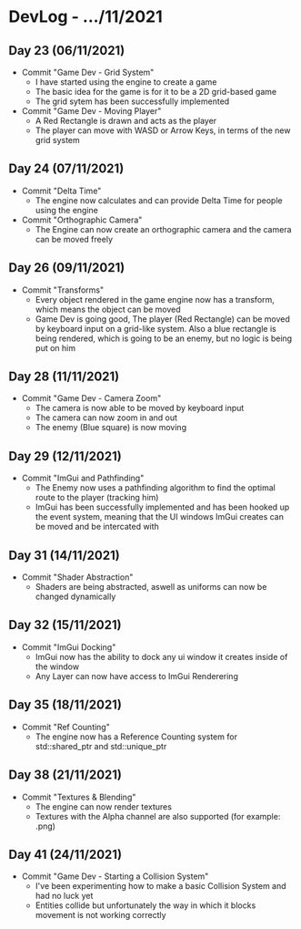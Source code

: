# DevLog - .../11/2021

## Day 23 (06/11/2021)
- Commit "Game Dev - Grid System"
    - I have started using the engine to create a game
    - The basic idea for the game is for it to be a 2D grid-based game
    - The grid sytem has been successfully implemented
- Commit "Game Dev - Moving Player"
    - A Red Rectangle is drawn and acts as the player
    - The player can move with WASD or Arrow Keys, in terms of the new grid system

## Day 24 (07/11/2021)
- Commit "Delta Time"
    - The engine now calculates and can provide Delta Time for people using the engine
- Commit "Orthographic Camera"
    - The Engine can now create an orthographic camera and the camera can be moved freely

## Day 26 (09/11/2021)
- Commit "Transforms"
    - Every object rendered in the game engine now has a transform, which means the object can be moved
    - Game Dev is going good, The player (Red Rectangle) can be moved by keyboard input on a grid-like system. Also a blue rectangle is being rendered, which is going to be an enemy, but no logic is being put on him

## Day 28 (11/11/2021)
- Commit "Game Dev - Camera Zoom"
    - The camera is now able to be moved by keyboard input
    - The camera can now zoom in and out
    - The enemy (Blue square) is now moving

## Day 29 (12/11/2021)
- Commit "ImGui and Pathfinding"
    - The Enemy now uses a pathfinding algorithm to find the optimal route to the player (tracking him)
    - ImGui has been successfully implemented and has been hooked up the event system, meaning that the UI windows ImGui creates can be moved and be intercated with

## Day 31 (14/11/2021)
- Commit "Shader Abstraction"
    - Shaders are being abstracted, aswell as uniforms can now be changed dynamically

## Day 32 (15/11/2021)
- Commit "ImGui Docking"
    - ImGui now has the ability to dock any ui window it creates inside of the window
    - Any Layer can now have access to ImGui Renderering

## Day 35 (18/11/2021)
- Commit "Ref Counting"
    - The engine now has a Reference Counting system for std::shared_ptr and std::unique_ptr

## Day 38 (21/11/2021)
- Commit "Textures & Blending"
    - The engine can now render textures
    - Textures with the Alpha channel are also supported (for example: .png)

## Day 41 (24/11/2021)
- Commit "Game Dev - Starting a Collision System"
    - I've been experimenting how to make a basic Collision System and had no luck yet
    - Entities collide but unfortunately the way in which it blocks movement is not working correctly